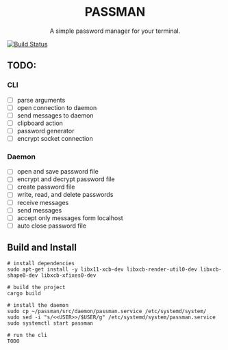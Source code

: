 <h1 align="center">
    PASSMAN
</h1>

<p align="center">
A simple password manager for your terminal.
</p>

[![Build Status](https://travis-ci.com/mindray87/pwd-man.svg?token=ziwkzZeesRqGqDpdiqQf&branch=master)](https://travis-ci.com/mindray87/pwd-man)

## TODO:

### CLI
- [ ] parse arguments
- [ ] open connection to daemon
- [ ] send messages to daemon
- [ ] clipboard action
- [ ] password generator
- [ ] encrypt socket connection

### Daemon  
- [ ] open and save password file
- [ ] encrypt and decrypt password file
- [ ] create password file
- [ ] write, read, and delete passwords
- [ ] receive messages
- [ ] send messages
- [ ] accept only messages form localhost
- [ ] auto close password file

## Build and Install
```shell script
# install dependencies
sudo apt-get install -y libx11-xcb-dev libxcb-render-util0-dev libxcb-shape0-dev libxcb-xfixes0-dev

# build the project
cargo build

# install the daemon
sudo cp ~/passman/src/daemon/passman.service /etc/systemd/system/
sudo sed -i "s/<<USER>>/$USER/g" /etc/systemd/system/passman.service
sudo systemctl start passman

# run the cli
TODO
```